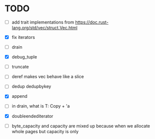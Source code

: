# TODO

* [ ] add trait implementations from https://doc.rust-lang.org/std/vec/struct.Vec.html
* [x] fix iterators
* [ ] drain

* [x] debug_tuple
* [ ] truncate

* [ ] deref makes vec behave like a slice
* [ ] dedup dedupbykey
* [x] append
* [ ] in drain, what is T: Copy + 'a
* [x] doubleendediterator
* [ ] byte_capacity and capacity are mixed up because when we allocate whole pages but capacity is only